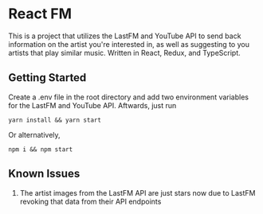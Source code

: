 # React FM

This is a project that utilizes the LastFM and YouTube API to send back information on the artist you're interested in, as well as suggesting to you artists that play similar music. Written in React, Redux, and TypeScript.

## Getting Started

Create a .env file in the root directory and add two environment variables for the LastFM and YouTube API.
Aftwards, just run

```
yarn install && yarn start
```

Or alternatively,

```
npm i && npm start
```

## Known Issues

1. The artist images from the LastFM API are just stars now due to LastFM revoking that data from their API endpoints
